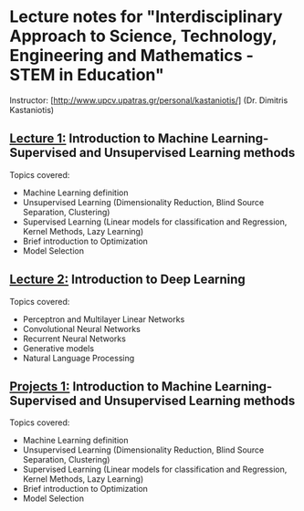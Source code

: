 # Lecture notes for "Interdisciplinary Approach to Science, Technology, Engineering and Mathematics - STEM in Education"

Instructor: [http://www.upcv.upatras.gr/personal/kastaniotis/] (Dr. Dimitris Kastaniotis)
## [Lecture 1:](Lecture1_share.pdf) Introduction to Machine Learning- Supervised and Unsupervised Learning methods
Topics covered: <br/>
- Machine Learning definition
- Unsupervised Learning (Dimensionality Reduction, Blind Source Separation, Clustering)
- Supervised Learning (Linear models for classification and Regression, Kernel Methods, Lazy Learning)
- Brief introduction to Optimization
- Model Selection

## [Lecture 2:](Lecture2_share.pdf) Introduction to Deep Learning
Topics covered: <br/>
- Perceptron and Multilayer Linear Networks
- Convolutional Neural Networks
- Recurrent Neural Networks
- Generative models
- Natural Language Processing


## [Projects 1:](Projects.pdf) Introduction to Machine Learning- Supervised and Unsupervised Learning methods
Topics covered: <br/>
- Machine Learning definition
- Unsupervised Learning (Dimensionality Reduction, Blind Source Separation, Clustering)
- Supervised Learning (Linear models for classification and Regression, Kernel Methods, Lazy Learning)
- Brief introduction to Optimization
- Model Selection




